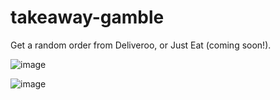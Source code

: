 # takeaway-gamble
Get a random order from Deliveroo, or Just Eat (coming soon!).

![image](https://user-images.githubusercontent.com/5647724/200981028-e2f3af38-e0ae-4544-8d42-677b9f2ab6ea.png)


![image](https://user-images.githubusercontent.com/5647724/200981154-1e93081b-f8ab-4e7e-bd94-5e9de736fd27.png)
